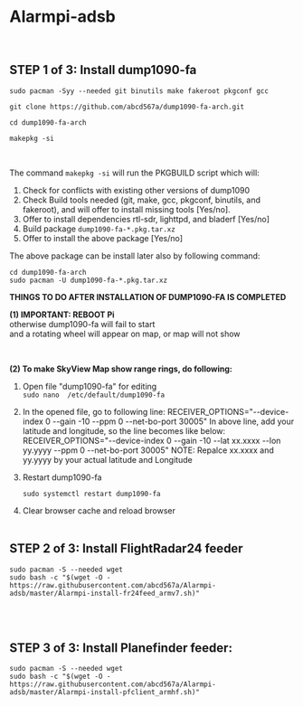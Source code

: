 # Alarmpi-adsb
</br>

## STEP 1 of 3: Install dump1090-fa </br>

```
sudo pacman -Syy --needed git binutils make fakeroot pkgconf gcc 

git clone https://github.com/abcd567a/dump1090-fa-arch.git  

cd dump1090-fa-arch  

makepkg -si
```


</br>

The command `makepkg -si` will run the PKGBUILD script which will: </br>

1. Check for conflicts with existing other versions of dump1090 </br>
2. Check Build tools needed (git, make, gcc, pkgconf, binutils, and fakeroot), and will offer to install missing tools [Yes/no]. </br> 
3. Offer to install dependencies rtl-sdr, lighttpd, and bladerf [Yes/no] </br>
4. Build package `dump1090-fa-*.pkg.tar.xz` </br>
5. Offer to install the above package [Yes/no] </br>

The above package can be install later also by following command: </br>
```
cd dump1090-fa-arch 
sudo pacman -U dump1090-fa-*.pkg.tar.xz
```

**THINGS TO DO AFTER INSTALLATION OF DUMP1090-FA IS COMPLETED**
  
**(1) IMPORTANT: REBOOT Pi** </br>
otherwise dump1090-fa will fail to start </br>
and a rotating wheel will appear on map, or map will not show

</br>

**(2) To make SkyView Map show range rings, do following:**

1. Open file "dump1090-fa" for editing </br>
    `sudo nano  /etc/default/dump1090-fa`

2. In the opened file, go to following line:
    RECEIVER_OPTIONS="--device-index 0 --gain -10 --ppm 0 --net-bo-port 30005"
    In above line, add your latitude and longitude, so the line becomes like below:
    RECEIVER_OPTIONS="--device-index 0 --gain -10 --lat xx.xxxx --lon yy.yyyy --ppm 0 --net-bo-port 30005"
    NOTE: Repalce xx.xxxx and yy.yyyy by your actual latitude and Longitude

3. Restart dump1090-fa

    `sudo systemctl restart dump1090-fa `

4. Clear browser cache and reload browser
</br></br>

## STEP 2 of 3: Install FlightRadar24 feeder

```
sudo pacman -S --needed wget
sudo bash -c "$(wget -O - https://raw.githubusercontent.com/abcd567a/Alarmpi-adsb/master/Alarmpi-install-fr24feed_armv7.sh)"
```
</br></br>

## STEP 3 of 3: Install Planefinder feeder:</br>

```
sudo pacman -S --needed wget
sudo bash -c "$(wget -O - https://raw.githubusercontent.com/abcd567a/Alarmpi-adsb/master/Alarmpi-install-pfclient_armhf.sh)"
```

